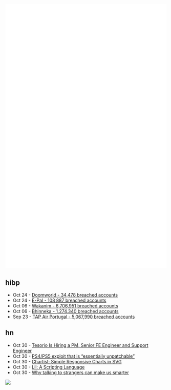 ![Metrics](https://raw.githubusercontent.com/phixion/phixion/master/metrics.svg)

## hibp

<!--
for https://github.com/phixion/phixion/blob/main/.github/workflows/feeds.yml
-->
<!--START_SECTION:haveibeenpwnd-->
- Oct 24 - [Doomworld - 34,478 breached accounts](https://haveibeenpwned.com/PwnedWebsites#Doomworld)
- Oct 24 - [E-Pal - 108,887 breached accounts](https://haveibeenpwned.com/PwnedWebsites#EPal)
- Oct 06 - [Wakanim - 6,706,951 breached accounts](https://haveibeenpwned.com/PwnedWebsites#Wakanim)
- Oct 06 - [Bhinneka - 1,274,340 breached accounts](https://haveibeenpwned.com/PwnedWebsites#Bhinneka)
- Sep 23 - [TAP Air Portugal - 5,067,990 breached accounts](https://haveibeenpwned.com/PwnedWebsites#TAPAirPortugal)
<!--END_SECTION:haveibeenpwnd-->

## hn

<!--
for https://github.com/phixion/phixion/blob/main/.github/workflows/feeds.yml
-->
<!--START_SECTION:hn-->
- Oct 30 - [Tesorio Is Hiring a PM, Senior FE Engineer and Support Engineer](https://www.tesorio.com/careers#job-openings)
- Oct 30 - [PS4/PS5 exploit that is “essentially unpatchable”](https://arstechnica.com/gaming/2022/09/console-hacker-reveals-ps4-ps5-exploit-that-is-essentially-unpatchable/)
- Oct 30 - [Chartist: Simple Responsive Charts in SVG](https://github.com/chartist-js/chartist)
- Oct 30 - [Lil: A Scripting Language](https://beyondloom.com/decker/lil.html)
- Oct 30 - [Why talking to strangers can make us smarter](https://www.bbc.com/future/article/20221026-why-talking-to-strangers-can-make-us-happier)
<!--END_SECTION:hn-->

<!--
for https://yhype.me
-->
![](https://hit.yhype.me/github/profile?user_id=13013670)
